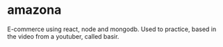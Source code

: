 # amazona
E-commerce using react, node and mongodb. Used to practice, based in the video from a youtuber, called basir.

